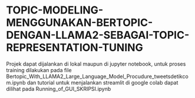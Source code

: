 # TOPIC-MODELING-MENGGUNAKAN-BERTOPIC-DENGAN-LLAMA2-SEBAGAI-TOPIC-REPRESENTATION-TUNING

Projek dapat dijalankan di lokal maupun di jupyter notebook, untuk proses training dilakukan pada file  Bertopic_With_LLAMA2_Large_Language_Model_Procudure_tweetsdetikcom.ipynb dan tutorial untuk menjalankan streamlit di google colab dapat dilihat pada Running_of_GUI_SKRIPSI.ipynb
